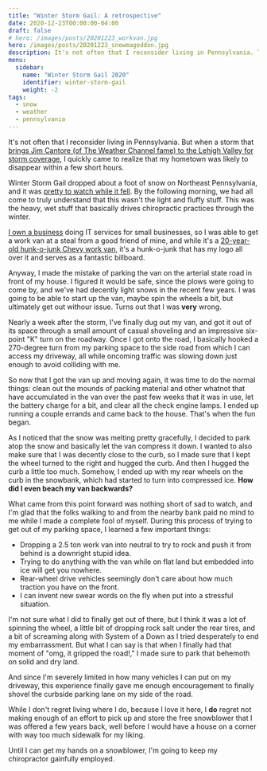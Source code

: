```yaml
---
title: "Winter Storm Gail: A retrospective"
date: 2020-12-23T00:00:00-04:00
draft: false
# hero: /images/posts/20201223_workvan.jpg
hero: /images/posts/20201223_snowmageddon.jpg
description: It's not often that I reconsider living in Pennsylvania. This last storm changed that.
menu:
  sidebar:
    name: "Winter Storm Gail 2020"
    identifier: winter-storm-gail
    weight: -2
tags:
  - snow
  - weather
  - pennsylvania
---
```


It's not often that I reconsider living in Pennsylvania. But when a storm that [brings Jim Cantore (of The Weather Channel fame) to the Lehigh Valley for storm coverage](https://www.mcall.com/news/weather/mc-nws-jim-cantore-allentown-winter-storm-20201215-jwvxnk4fqngeban34cjsbjyyi4-story.html), I quickly came to realize that my hometown was likely to disappear within a few short hours.

Winter Storm Gail dropped about a foot of snow on Northeast Pennsylvania, and it was [pretty to watch while it fell](/files/20201217_snowstorm.mp4). By the following morning, we had all come to truly understand that this wasn't the light and fluffy stuff. This was the heavy, wet stuff that basically drives chiropractic practices through the winter.

[I own a business](https://www.hlvpa.com) doing IT services for small businesses, so I was able to get a work van at a steal from a good friend of mine, and while it's a [20-year-old hunk-o-junk Chevy work van](https://www.youtube.com/watch?v=GDcL4pit5Eo), it's a hunk-o-junk that has my logo all over it and serves as a fantastic billboard.

Anyway, I made the mistake of parking the van on the arterial state road in front of my house. I figured it would be safe, since the plows were going to come by, and we've had decently light snows in the recent few years. I was going to be able to start up the van, maybe spin the wheels a bit, but ultimately get out withour issue. Turns out that I was **very** wrong.

Nearly a week after the storm, I've finally dug out my van, and got it out of its space through a small amount of casual shoveling and an impressive six-point "K" turn on the roadway. Once I got onto the road, I basically hooked a 270-degree turn from my parking space to the side road from which I can access my driveway, all while oncoming traffic was slowing down just enough to avoid colliding with me.

So now that I got the van up and moving again, it was time to do the normal things: clean out the mounds of packing material and other whatnot that have accumulated in the van over the past few weeks that it was in use, let the battery charge for a bit, and clear all the check engine lamps. I ended up running a couple errands and came back to the house. That's when the fun began.

As I noticed that the snow was melting pretty gracefully, I decided to park atop the snow and basically let the van compress it down. I wanted to also make sure that I was decently close to the curb, so I made sure that I kept the wheel turned to the right and hugged the curb. And then I hugged the curb a little too much. Somehow, I ended up with my rear wheels on the curb in the snowbank, which had started to turn into compressed ice. **How did I even beach my van backwards?**

What came from this point forward was nothing short of sad to watch, and I'm glad that the folks walking to and from the nearby bank paid no mind to me while I made a complete fool of myself. During this process of trying to get out of my parking space, I learned a few important things:

- Dropping a 2.5 ton work van into neutral to try to rock and push it from behind is a downright stupid idea.
- Trying to do anything with the van while on flat land but embedded into ice will get you nowhere.
- Rear-wheel drive vehicles seemingly don't care about how much traction you have on the front.
- I can invent new swear words on the fly when put into a stressful situation.

I'm not sure what I did to finally get out of there, but I think it was a lot of spinning the wheel, a little bit of dropping rock salt under the rear tires, and a bit of screaming along with System of a Down as I tried desperately to end my embarrassment. But what I can say is that when I finally had that moment of "omg, it gripped the road!," I made sure to park that behemoth on solid and dry land.

And since I'm severely limited in how many vehicles I can put on my driveway, this experience finally gave me enough encouragement to finally shovel the curbside parking lane on my side of the road.

While I don't regret living where I do, because I love it here, I **do** regret not making enough of an effort to pick up and store the free snowblower that I was offered a few years back, well before I would have a house on a corner with way too much sidewalk for my liking.

Until I can get my hands on a snowblower, I'm going to keep my chiropractor gainfully employed.
